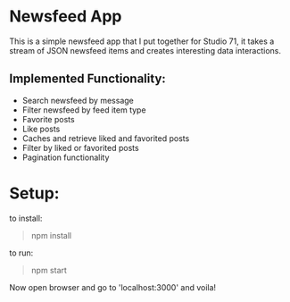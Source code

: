 # Newsfeed App

This is a simple newsfeed app that I put together for Studio 71, it takes a stream of JSON newsfeed items and creates interesting data interactions.

## Implemented Functionality:
- Search newsfeed by message
- Filter newsfeed by feed item type
- Favorite posts
- Like posts
- Caches and retrieve liked and favorited posts
- Filter by liked or favorited posts
- Pagination functionality



# Setup:
to install: 
> npm install

to run: 
> npm start

Now open browser and go to 'localhost:3000' and voila!
